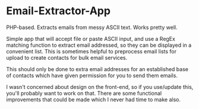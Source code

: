 # Email-Extractor-App

PHP-based. Extracts emails from messy ASCII text. Works pretty well. 

Simple app that will accept file or paste ASCII input, and use a RegEx
matching function to extract email addressed, so they can be displayed
in a convenient list. This is sometimes helpful to preprocess email
lists for upload to create contacts for bulk email services.

This should only be done to extra email addresses for an established
base of contacts which have given permission for you to send them
emails.

I wasn't concerned about design on the front-end, so if you use/update 
this, you'll probably want to work on that. There are some functional
improvements that could be made which I never had time to make also.
